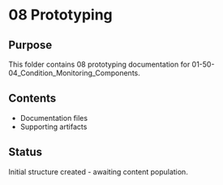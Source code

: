 # 08 Prototyping

## Purpose
This folder contains 08 prototyping documentation for 01-50-04_Condition_Monitoring_Components.

## Contents
- Documentation files
- Supporting artifacts

## Status
Initial structure created - awaiting content population.
